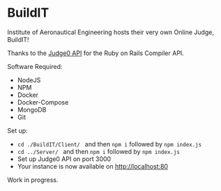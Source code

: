 # BuildIT
Institute of Aeronautical Engineering hosts their very own Online Judge, BuildIT!

Thanks to the [Judge0 API](https://github.com/Judge0/api) for the Ruby on Rails Compiler API. 

Software Required:
- NodeJS
- NPM
- Docker
- Docker-Compose
- MongoDB
- Git

Set up:
- ```cd ./BuildIT/Client/ ``` and then ```npm i``` followed by ```npm index.js```
- ```cd ../Server/ ``` and then ```npm i``` followed by ```npm index.js```
- Set up Judge0 API on port 3000
- Your instance is now available on [http://localhost:80](http://localhost:80)

Work in progress.

